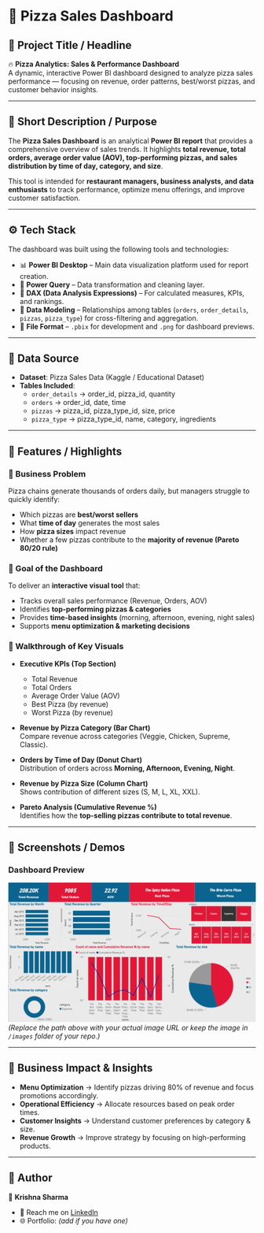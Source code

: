# 🍕 Pizza Sales Dashboard  

## 📌 Project Title / Headline  
🔥 **Pizza Analytics: Sales & Performance Dashboard**  
A dynamic, interactive Power BI dashboard designed to analyze pizza sales performance — focusing on revenue, order patterns, best/worst pizzas, and customer behavior insights.  

---

## 📝 Short Description / Purpose  
The **Pizza Sales Dashboard** is an analytical **Power BI report** that provides a comprehensive overview of sales trends. It highlights **total revenue, total orders, average order value (AOV), top-performing pizzas, and sales distribution by time of day, category, and size**.  

This tool is intended for **restaurant managers, business analysts, and data enthusiasts** to track performance, optimize menu offerings, and improve customer satisfaction.  

---

## ⚙️ Tech Stack  
The dashboard was built using the following tools and technologies:  

- 📊 **Power BI Desktop** – Main data visualization platform used for report creation.  
- 📂 **Power Query** – Data transformation and cleaning layer.  
- 🧠 **DAX (Data Analysis Expressions)** – For calculated measures, KPIs, and rankings.  
- 📝 **Data Modeling** – Relationships among tables (`orders`, `order_details`, `pizzas`, `pizza_type`) for cross-filtering and aggregation.  
- 📁 **File Format** – `.pbix` for development and `.png` for dashboard previews.  

---

## 📂 Data Source  
- **Dataset**: Pizza Sales Data (Kaggle / Educational Dataset)  
- **Tables Included**:  
  - `order_details` → order_id, pizza_id, quantity  
  - `orders` → order_id, date, time  
  - `pizzas` → pizza_id, pizza_type_id, size, price  
  - `pizza_type` → pizza_type_id, name, category, ingredients  

---

## 🌟 Features / Highlights  

### 🔹 Business Problem  
Pizza chains generate thousands of orders daily, but managers struggle to quickly identify:  
- Which pizzas are **best/worst sellers**  
- What **time of day** generates the most sales  
- How **pizza sizes** impact revenue  
- Whether a few pizzas contribute to the **majority of revenue (Pareto 80/20 rule)**  

### 🔹 Goal of the Dashboard  
To deliver an **interactive visual tool** that:  
- Tracks overall sales performance (Revenue, Orders, AOV)  
- Identifies **top-performing pizzas & categories**  
- Provides **time-based insights** (morning, afternoon, evening, night sales)  
- Supports **menu optimization & marketing decisions**  

### 🔹 Walkthrough of Key Visuals  
- **Executive KPIs (Top Section)**  
  - Total Revenue  
  - Total Orders  
  - Average Order Value (AOV)  
  - Best Pizza (by revenue)  
  - Worst Pizza (by revenue)  

- **Revenue by Pizza Category (Bar Chart)**  
  Compare revenue across categories (Veggie, Chicken, Supreme, Classic).  

- **Orders by Time of Day (Donut Chart)**  
  Distribution of orders across **Morning, Afternoon, Evening, Night**.  

- **Revenue by Pizza Size (Column Chart)**  
  Shows contribution of different sizes (S, M, L, XL, XXL).  

- **Pareto Analysis (Cumulative Revenue %)**  
  Identifies how the **top-selling pizzas contribute to total revenue**.  

---

## 📸 Screenshots / Demos  

### Dashboard Preview  
![Pizza Sales Dashboard](https://github.com/krishnakumbhaj/Pizza_Sales_Dashboard/blob/main/Pizza_Sales_Dashboard.png)
*(Replace the path above with your actual image URL or keep the image in `/images` folder of your repo.)*  

---

## 🚀 Business Impact & Insights  
- **Menu Optimization** → Identify pizzas driving 80% of revenue and focus promotions accordingly.  
- **Operational Efficiency** → Allocate resources based on peak order times.  
- **Customer Insights** → Understand customer preferences by category & size.  
- **Revenue Growth** → Improve strategy by focusing on high-performing products.  

---

## 🙌 Author  
👤 **Krishna Sharma**  
- 📧 Reach me on [LinkedIn](https://linkedin.com/in/your-profile)  
- 🌐 Portfolio: *(add if you have one)*  
